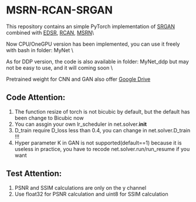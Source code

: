 # MSRN-RCAN-SRGAN
This repository contains an simple PyTorch implementation of [SRGAN](https://arxiv.org/abs/1609.04802) combined with
    [EDSR](https://arxiv.org/abs/1707.02921),
    [RCAN](https://arxiv.org/abs/1807.02758), 
    [MSRN](https://arxiv.org/abs/1904.10698)\
    
Now CPU/OneGPU version has been implemented, you can use it freely with bash in folder: MyNet \

As for DDP version, the code is also available in folder: MyNet_ddp but may not be easy to use, and it will coming soon \

Pretrained weight for CNN and GAN also offer [Google Drive](https://drive.google.com/drive/folders/1SM0gsugcjTfYDlYrIqyWXFZyYuA6LkXc?usp=sharing)


## Code Attention:
1. The function resize of torch is not bicubic by default, but the default has been change to Bicubic now
2. You can assgin your own lr_scheduler in net.solver.__init__
3. D_train require D_loss less than 0.4, you can change in net.solver.D_train !!!
3. Hyper parameter K in GAN is not supported(default==1) because it is useless in practice, you have to recode net.solver.run/run_resume if you want


## Test Attention:
1. PSNR and SSIM calculations are only on the y channel
2. Use float32 for PSNR calculation and uint8 for SSIM calculation
